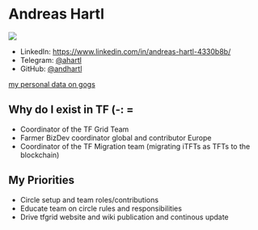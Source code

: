 # Andreas Hartl

![](https://github.com/threefoldfoundation/www_foundation/blob/master/avatars/andreas_hartl_processed.jpg)

- LinkedIn: https://www.linkedin.com/in/andreas-hartl-4330b8b/
- Telegram: [@ahartl](https://t.me/ahartl)
- GitHub: [@andhartl](https://github.com/andhartl)

[my personal data on gogs](https://docs.greenitglobe.com/ThreeFold/home/src/master/team/kristof_de_spiegeleer.md)

## Why do I exist in TF (-: =

- Coordinator of the TF Grid Team
- Farmer BizDev coordinator global and contributor Europe
- Coordinator of the TF Migration team (migrating iTFTs as TFTs to the blockchain)


## My Priorities 

- Circle setup and team roles/contributions 
- Educate team on circle rules and responsibilities
- Drive tfgrid website and wiki publication and continous update
